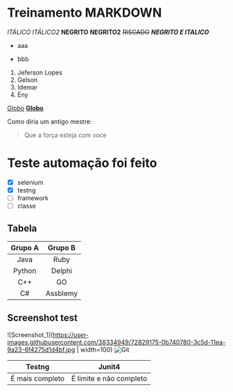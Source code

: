 # Treinamento MARKDOWN
*ITÁLICO*
_ITÁLICO2_
**NEGRITO**
__NEGRITO2__
~~RISCADO~~
**_NEGRITO E ITALICO_**

- aaa
* bbb
1. Jeferson Lopes
2. Gelson
3. Idemar
4. Eny

[Globo](http://www.globo.com)
[**Globo**](http://www.globo.com)

Como diria um antigo mestre:
> Que a força esteja com voce

# Teste automação foi feito
- [x] selenium
- [x] testng
- [ ] framework
- [ ] classe

## Tabela
| Grupo A | Grupo B |
|:-------:|:-------:|
| Java    | Ruby    |
| Python  | Delphi  |
| C++     | GO      |
| C#      | Assblemy|

## Screenshot test
![Screenshot_1](https://user-images.githubusercontent.com/38334949/72829175-0b740780-3c5d-11ea-9a23-6f4275d1d4bf.jpg | width=100)
![Git](Pictures\CameraRoll\PrtScn\gitgithub2.png)

Testng | Junit4
---|---
É mais completo | É limite e não completo
